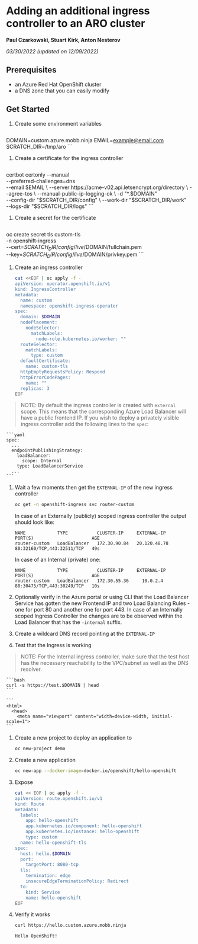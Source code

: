 # Adding an additional ingress controller to an ARO cluster

**Paul Czarkowski, Stuart Kirk, Anton Nesterov**

*03/30/2022 (updated on 12/09/2022)*

## Prerequisites

* an Azure Red Hat OpenShift cluster
* a DNS zone that you can easily modify

## Get Started

1. Create some environment variables

    ```bash
DOMAIN=custom.azure.mobb.ninja
EMAIL=example@email.com
SCRATCH_DIR=/tmp/aro
    ```

1. Create a certificate for the ingress controller

    ```bash
certbot certonly --manual \
  --preferred-challenges=dns \
  --email $EMAIL \
  --server https://acme-v02.api.letsencrypt.org/directory \
  --agree-tos \
  --manual-public-ip-logging-ok \
  -d "*.$DOMAIN" \
  --config-dir "$SCRATCH_DIR/config" \
  --work-dir "$SCRATCH_DIR/work" \
  --logs-dir "$SCRATCH_DIR/logs"
    ```

1. Create a secret for the certificate

    ```bash
oc create secret tls custom-tls \
  -n openshift-ingress \
  --cert=$SCRATCH_DIR/config/live/$DOMAIN/fullchain.pem \
  --key=$SCRATCH_DIR/config/live/$DOMAIN/privkey.pem
    ```

1. Create an ingress controller

   ```bash
   cat <<EOF | oc apply -f -
   apiVersion: operator.openshift.io/v1
   kind: IngressController
   metadata:
     name: custom
     namespace: openshift-ingress-operator
   spec:
     domain: $DOMAIN
     nodePlacement:
       nodeSelector:
         matchLabels:
           node-role.kubernetes.io/worker: ""
     routeSelector:
       matchLabels:
         type: custom
     defaultCertificate:
       name: custom-tls
     httpEmptyRequestsPolicy: Respond
     httpErrorCodePages:
       name: ""
     replicas: 3
   EOF
   ```

> NOTE: By default the ingress controller is created with `external` scope. This means that the corresponding Azure Load Balancer will have a public frontend IP. If you wish to deploy a privately visible ingress controller add the following lines to the `spec`:

    ```yaml
    spec:
      ...
      endpointPublishingStrategy:
        loadBalancer:
          scope: Internal
        type: LoadBalancerService
      ...
    ```


1. Wait a few moments then get the `EXTERNAL-IP` of the new ingress controller

    ```bash
    oc get -n openshift-ingress svc router-custom
    ```

    In case of an Externally (publicly) scoped ingress controller the output should look like:

    ```
    NAME            TYPE           CLUSTER-IP     EXTERNAL-IP    PORT(S)                      AGE
    router-custom   LoadBalancer   172.30.90.84   20.120.48.78   80:32160/TCP,443:32511/TCP   49s
    ```

    In case of an Internal (private) one:

    ```
    NAME            TYPE           CLUSTER-IP     EXTERNAL-IP    PORT(S)                      AGE
    router-custom   LoadBalancer   172.30.55.36     10.0.2.4     80:30475/TCP,443:30249/TCP   10s

    ```
1. Optionally verify in the Azure portal or using CLI that the Load Balancer Service has gotten the new Frontend IP and two Load Balancing Rules - one for port 80 and another one for port 443. In case of an Internally scoped Ingress Controller the changes are to be observed within the Load Balancer that has the `-internal` suffix.

1. Create a wildcard DNS record pointing at the `EXTERNAL-IP`

1. Test that the Ingress is working

> NOTE: For the Internal ingress controller, make sure that the test host has the necessary reachability to the VPC/subnet as well as the DNS resolver.

    ```bash
    curl -s https://test.$DOMAIN | head
    ```

    ```
    <html>
      <head>
        <meta name="viewport" content="width=device-width, initial-scale=1">
    ```

1. Create a new project to deploy an application to

    ```bash
    oc new-project demo
    ```

1. Create a new application

    ```bash
    oc new-app --docker-image=docker.io/openshift/hello-openshift
    ```

1. Expose

   ```bash
   cat << EOF | oc apply -f -
   apiVersion: route.openshift.io/v1
   kind: Route
   metadata:
     labels:
       app: hello-openshift
       app.kubernetes.io/component: hello-openshift
       app.kubernetes.io/instance: hello-openshift
       type: custom
     name: hello-openshift-tls
   spec:
     host: hello.$DOMAIN
     port:
       targetPort: 8080-tcp
     tls:
       termination: edge
       insecureEdgeTerminationPolicy: Redirect
     to:
       kind: Service
       name: hello-openshift
   EOF
   ```

1. Verify it works

    ```bash
    curl https://hello.custom.azure.mobb.ninja
    ```

    ```bash
    Hello OpenShift!
    ```
